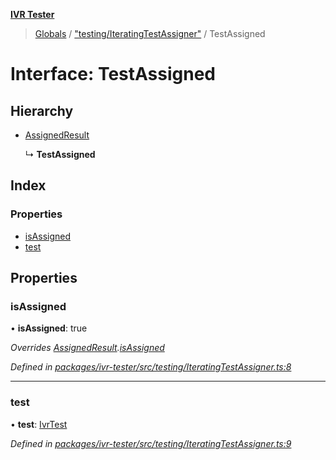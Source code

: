 **[IVR Tester](../README.md)**

> [Globals](../README.md) / ["testing/IteratingTestAssigner"](../modules/_testing_iteratingtestassigner_.md) / TestAssigned

# Interface: TestAssigned

## Hierarchy

* [AssignedResult](_testing_iteratingtestassigner_.assignedresult.md)

  ↳ **TestAssigned**

## Index

### Properties

* [isAssigned](_testing_iteratingtestassigner_.testassigned.md#isassigned)
* [test](_testing_iteratingtestassigner_.testassigned.md#test)

## Properties

### isAssigned

•  **isAssigned**: true

*Overrides [AssignedResult](_testing_iteratingtestassigner_.assignedresult.md).[isAssigned](_testing_iteratingtestassigner_.assignedresult.md#isassigned)*

*Defined in [packages/ivr-tester/src/testing/IteratingTestAssigner.ts:8](https://github.com/SketchingDev/ivr-tester/blob/0888491/packages/ivr-tester/src/testing/IteratingTestAssigner.ts#L8)*

___

### test

•  **test**: [IvrTest](_testing_test_ivrtest_.ivrtest.md)

*Defined in [packages/ivr-tester/src/testing/IteratingTestAssigner.ts:9](https://github.com/SketchingDev/ivr-tester/blob/0888491/packages/ivr-tester/src/testing/IteratingTestAssigner.ts#L9)*
